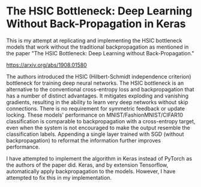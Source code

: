 # The HSIC Bottleneck: Deep Learning Without Back-Propagation in Keras
This is my attempt at replicating and implementing the HSIC bottleneck models that work without the traditional backpropagation as mentioned in the paper "The HSIC Bottleneck: Deep Learning without Back-Propagation."

https://arxiv.org/abs/1908.01580

The authors introduced the HSIC (Hilbert-Schmidt independence criterion) bottleneck for training deep neural networks. The HSIC bottleneck is an alternative to the conventional cross-entropy loss and backpropagation that has a number of distinct advantages. It mitigates exploding and vanishing gradients, resulting in the ability to learn very deep networks without skip connections. There is no requirement for symmetric feedback or update locking. These models' performance on MNIST/FashionMNIST/CIFAR10 classification is comparable to backpropagation with a cross-entropy target, even when the system is not encouraged to make the output resemble the classification labels. Appending a single layer trained with SGD (without backpropagation) to reformat the information further improves performance.

I have attempted to implement the algorithm in Keras instead of PyTorch as the authors of the paper did. Keras, and by extension Tensorflow, automatically apply backpropagation to the models. However, I have attempted to fix this in my implementation.
